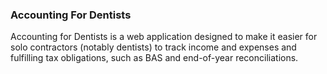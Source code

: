 ### Accounting For Dentists
Accounting for Dentists is a web application designed to make it easier for solo contractors (notably dentists) to track income and expenses and fulfilling tax obligations, such as BAS and end-of-year reconciliations.

